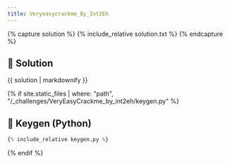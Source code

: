 ```yaml
---
title: Veryeasycrackme_By_Int2Eh
---
```


{% capture solution %}
{% include_relative solution.txt %}
{% endcapture %}

## 📝 Solution

{{ solution | markdownify }}

{% if site.static_files | where: "path", "/_challenges/VeryEasyCrackme_by_int2eh/keygen.py" %}
## 🔑 Keygen (Python)

```py
{% include_relative keygen.py %}
```
{% endif %}
